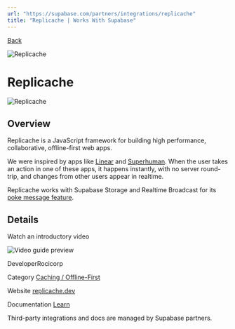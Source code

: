 ```yaml
---
url: "https://supabase.com/partners/integrations/replicache"
title: "Replicache | Works With Supabase"
---
```


[Back](https://supabase.com/partners/integrations)

![Replicache](https://supabase.com/_next/image?url=https%3A%2F%2Fobuldanrptloktxcffvn.supabase.co%2Fstorage%2Fv1%2Fobject%2Fpublic%2Fimages%2Fintegrations%2Freplicache%2Freplicache_logo.jpeg&w=128&q=75&dpl=dpl_7FY8EmFQ6G3YqautJ4Fvh1viLnvu)

# Replicache

![Replicache](https://supabase.com/_next/image?url=https%3A%2F%2Fobuldanrptloktxcffvn.supabase.co%2Fstorage%2Fv1%2Fobject%2Fpublic%2Fimages%2Fintegrations%2Freplicache%2Freplicache_og.png&w=3840&q=75&dpl=dpl_7FY8EmFQ6G3YqautJ4Fvh1viLnvu)

## Overview

Replicache is a JavaScript framework for building high performance, collaborative, offline-first web apps.

We were inspired by apps like [Linear](https://linear.app/) and [Superhuman](https://superhuman.com/). When the user takes an action in one of these apps, it happens instantly, with no server round-trip, and changes from other users appear in realtime.

Replicache works with Supabase Storage and Realtime Broadcast for its [poke message feature](https://doc.replicache.dev/byob/poke).

## Details

Watch an introductory video

![Video guide preview](https://supabase.com/_next/image?url=%2Fimages%2Fblur.png&w=3840&q=75&dpl=dpl_7FY8EmFQ6G3YqautJ4Fvh1viLnvu)

DeveloperRocicorp

Category [Caching / Offline-First](https://supabase.com/partners/integrations#caching%20/%20offline-first)

Website [replicache.dev](https://replicache.dev/)

Documentation [Learn](https://doc.replicache.dev/byob/remote-database#supabase-setup)

Third-party integrations and docs are managed by Supabase partners.